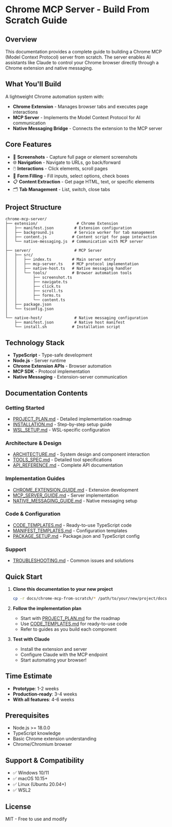 # Chrome MCP Server - Build From Scratch Guide

## Overview

This documentation provides a complete guide to building a Chrome MCP (Model Context Protocol) server from scratch. The server enables AI assistants like Claude to control your Chrome browser directly through a Chrome extension and native messaging.

## What You'll Build

A lightweight Chrome automation system with:
- **Chrome Extension** - Manages browser tabs and executes page interactions
- **MCP Server** - Implements the Model Context Protocol for AI communication
- **Native Messaging Bridge** - Connects the extension to the MCP server

## Core Features

- 📸 **Screenshots** - Capture full page or element screenshots
- 🌐 **Navigation** - Navigate to URLs, go back/forward
- 🖱️ **Interactions** - Click elements, scroll pages
- 📝 **Form Filling** - Fill inputs, select options, check boxes
- 📋 **Content Extraction** - Get page HTML, text, or specific elements
- 🗂️ **Tab Management** - List, switch, close tabs

## Project Structure

```
chrome-mcp-server/
├── extension/                 # Chrome Extension
│   ├── manifest.json         # Extension configuration
│   ├── background.js         # Service worker for tab management
│   ├── content.js           # Content script for page interaction
│   └── native-messaging.js  # Communication with MCP server
│
├── server/                   # MCP Server
│   ├── src/
│   │   ├── index.ts         # Main server entry
│   │   ├── mcp-server.ts    # MCP protocol implementation
│   │   ├── native-host.ts   # Native messaging handler
│   │   └── tools/           # Browser automation tools
│   │       ├── screenshot.ts
│   │       ├── navigate.ts
│   │       ├── click.ts
│   │       ├── scroll.ts
│   │       ├── forms.ts
│   │       └── content.ts
│   ├── package.json
│   └── tsconfig.json
│
└── native-host/              # Native messaging configuration
    ├── manifest.json         # Native host manifest
    └── install.sh           # Installation script
```

## Technology Stack

- **TypeScript** - Type-safe development
- **Node.js** - Server runtime
- **Chrome Extension APIs** - Browser automation
- **MCP SDK** - Protocol implementation
- **Native Messaging** - Extension-server communication

## Documentation Contents

### Getting Started
- [PROJECT_PLAN.md](PROJECT_PLAN.md) - Detailed implementation roadmap
- [INSTALLATION.md](INSTALLATION.md) - Step-by-step setup guide
- [WSL_SETUP.md](WSL_SETUP.md) - WSL-specific configuration

### Architecture & Design
- [ARCHITECTURE.md](ARCHITECTURE.md) - System design and component interaction
- [TOOLS_SPEC.md](TOOLS_SPEC.md) - Detailed tool specifications
- [API_REFERENCE.md](API_REFERENCE.md) - Complete API documentation

### Implementation Guides
- [CHROME_EXTENSION_GUIDE.md](CHROME_EXTENSION_GUIDE.md) - Extension development
- [MCP_SERVER_GUIDE.md](MCP_SERVER_GUIDE.md) - Server implementation
- [NATIVE_MESSAGING_GUIDE.md](NATIVE_MESSAGING_GUIDE.md) - Native messaging setup

### Code & Configuration
- [CODE_TEMPLATES.md](CODE_TEMPLATES.md) - Ready-to-use TypeScript code
- [MANIFEST_TEMPLATES.md](MANIFEST_TEMPLATES.md) - Configuration templates
- [PACKAGE_SETUP.md](PACKAGE_SETUP.md) - Package.json and TypeScript config

### Support
- [TROUBLESHOOTING.md](TROUBLESHOOTING.md) - Common issues and solutions

## Quick Start

1. **Clone this documentation to your new project**
   ```bash
   cp -r docs/chrome-mcp-from-scratch/* /path/to/your/new/project/docs/
   ```

2. **Follow the implementation plan**
   - Start with [PROJECT_PLAN.md](PROJECT_PLAN.md) for the roadmap
   - Use [CODE_TEMPLATES.md](CODE_TEMPLATES.md) for ready-to-use code
   - Refer to guides as you build each component

3. **Test with Claude**
   - Install the extension and server
   - Configure Claude with the MCP endpoint
   - Start automating your browser!

## Time Estimate

- **Prototype**: 1-2 weeks
- **Production-ready**: 3-4 weeks
- **With all features**: 4-6 weeks

## Prerequisites

- Node.js >= 18.0.0
- TypeScript knowledge
- Basic Chrome extension understanding
- Chrome/Chromium browser

## Support & Compatibility

- ✅ Windows 10/11
- ✅ macOS 10.15+
- ✅ Linux (Ubuntu 20.04+)
- ✅ WSL2

## License

MIT - Free to use and modify